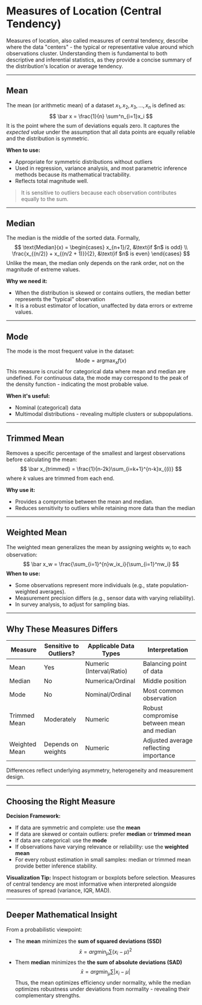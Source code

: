 # Measures of Location (Central Tendency)

Measures of location, also called measures of central tendency, describe where the data "centers" - the typical or representative value around which observations cluster. 
Understanding them is fundamental to both descriptive and inferential statistics, as they provide a concise summary of the distribution's location or average tendency.

---
## Mean

The mean (or arithmetic mean) of a dataset $x_1, x_2, x_3, ...,x_n$ is defined as:
$$
\bar x = \frac{1}{n} \sum^n_{i=1}x_i
$$
It is the point where the sum of deviations equals zero. It captures the _expected value_ under the assumption that all data points are equally reliable and the distribution is symmetric.

**When to use:**
- Appropriate for symmetric distributions without outliers
- Used in regression, variance analysis, and most parametric inference methods because its mathematical tractability.
- Reflects total magnitude well.

> It is sensitive to outliers because each observation contributes equally to the sum.

---
## Median

The median is the middle of the sorted data. Formally,
$$
\text{Median}(x) = 
\begin{cases}
x_{n+1}/2, &\text{if $n$ is odd} \\
\frac{x_{(n/2)} + x_{(n/2 + 1)}}{2}, &\text{if $n$ is even}
\end{cases}
$$
Unlike the mean, the median only depends on the rank order, not on the magnitude of extreme values.

**Why we need it:**
- When the distribution is skewed or contains outliers, the median better represents the 
  "typical" observation
- It is a robust estimator of location, unaffected by data errors or extreme values.

---
## Mode

The mode is the most frequent value in the dataset:
$$
\text{Mode} = \text{arg}\max_x f(x)
$$
This measure is crucial for categorical data where mean and median are undefined.
For continuous data, the mode may correspond to the peak of the density function - indicating the most probable value.

**When it's useful:**
- Nominal (categorical) data
- Multimodal distributions - revealing multiple clusters or subpopulations.

---
## Trimmed Mean

Removes a specific percentage of the smallest and largest observations before calculating the mean:
$$
\bar x_{trimmed} = \frac{1}{n-2k}\sum_{i=k+1}^{n-k}x_{(i)}
$$
where $k$ values are trimmed from each end.

**Why use it:**
- Provides a compromise between the mean and median.
- Reduces sensitivity to outliers while retaining more data than the median

---
## Weighted Mean

The weighted mean generalizes the mean by assigning weights $w_i$ to each observation:
$$
\bar x_w = \frac{\sum_{i=1}^{n}w_ix_i}{\sum_{i=1}^nw_i}
$$
**When to use:**
- Some observations represent more individuals (e.g., state population-weighted averages).
- Measurement precision differs (e.g., sensor data with varying reliability).
- In survey analysis, to adjust for sampling bias.

---
## Why These Measures Differs

| Measure       | Sensitive to Outliers? | Applicable Data Types    | Interpretation                            |
| ------------- | ---------------------- | ------------------------ | ----------------------------------------- |
| Mean          | Yes                    | Numeric (Interval/Ratio) | Balancing point of data                   |
| Median        | No                     | Numerica/Ordinal         | Middle position                           |
| Mode          | No                     | Nominal/Ordinal          | Most common observation                   |
| Trimmed Mean  | Moderately             | Numeric                  | Robust compromise between mean and median |
| Weighted Mean | Depends on weights     | Numeric                  | Adjusted average reflecting importance    |

Differences reflect underlying asymmetry, heterogeneity and measurement design.

---
## Choosing the Right Measure

**Decision Framework:**
- If data are symmetric and complete: use the **mean**
- If data are skewed or contain outliers: prefer **median** or **trimmed mean**
- If data are categorical: use the **mode**
- If observations have varying relevance or reliability: use the **weighted mean**
- For every robust estimation in small samples: median or trimmed mean provide better inference stability.

**Visualization Tip:**
Inspect histogram or boxplots before selection. Measures of central tendency are most informative when interpreted alongside measures of spread (variance, IQR, MAD).

---
## Deeper Mathematical Insight

From a probabilistic viewpoint:
- The **mean** minimizes the **sum of squared deviations (SSD)**
$$
\bar x = arg \min_{\mu} \sum(x_i-\mu)^2
$$
- Them **median** minimizes the **the sum of absolute deviations (SAD)**
$$
\bar x = arg \min_{\mu}\sum |x_i-\mu|
$$
Thus, the mean optimizes efficiency under normality, while the median optimizes robustness under deviations from normality - revealing their complementary strengths.